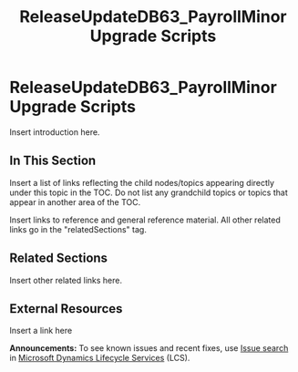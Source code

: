 ﻿---
title: ReleaseUpdateDB63_PayrollMinor  Upgrade Scripts
TOCTitle: ReleaseUpdateDB63_PayrollMinor  Upgrade Scripts
ms:assetid: 799c90fe-4914-40f3-936c-f75e1536b715
ms:mtpsurl: https://msdn.microsoft.com/en-us/library/Dn702766(v=AX.60)
ms:contentKeyID: 65236222
ms.date: 05/18/2015
mtps_version: v=AX.60
---

# ReleaseUpdateDB63\_PayrollMinor Upgrade Scripts 


Insert introduction here.

## In This Section

Insert a list of links reflecting the child nodes/topics appearing directly under this topic in the TOC. Do not list any grandchild topics or topics that appear in another area of the TOC.


Insert links to reference and general reference material. All other related links go in the "relatedSections" tag.

## Related Sections

Insert other related links here.

## External Resources

 Insert a link here

  
**Announcements:** To see known issues and recent fixes, use [Issue search](http://go.microsoft.com/fwlink/?linkid=389258) in [Microsoft Dynamics Lifecycle Services](http://go.microsoft.com/fwlink/?linkid=306505) (LCS).

